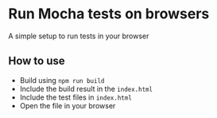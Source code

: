 # Run Mocha tests on browsers

A simple setup to run tests in your browser

## How to use
* Build using `npm run build`
* Include the build result in the `index.html`
* Include the test files in `index.html`
* Open the file in your browser
